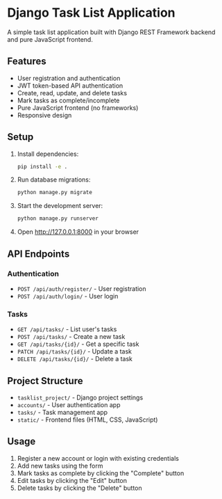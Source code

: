 # Django Task List Application

A simple task list application built with Django REST Framework backend and pure JavaScript frontend.

## Features

- User registration and authentication
- JWT token-based API authentication
- Create, read, update, and delete tasks
- Mark tasks as complete/incomplete
- Pure JavaScript frontend (no frameworks)
- Responsive design

## Setup

1. Install dependencies:
   ```bash
   pip install -e .
   ```

2. Run database migrations:
   ```bash
   python manage.py migrate
   ```

3. Start the development server:
   ```bash
   python manage.py runserver
   ```

4. Open http://127.0.0.1:8000 in your browser

## API Endpoints

### Authentication
- `POST /api/auth/register/` - User registration
- `POST /api/auth/login/` - User login

### Tasks
- `GET /api/tasks/` - List user's tasks
- `POST /api/tasks/` - Create a new task
- `GET /api/tasks/{id}/` - Get a specific task
- `PATCH /api/tasks/{id}/` - Update a task
- `DELETE /api/tasks/{id}/` - Delete a task

## Project Structure

- `tasklist_project/` - Django project settings
- `accounts/` - User authentication app
- `tasks/` - Task management app
- `static/` - Frontend files (HTML, CSS, JavaScript)

## Usage

1. Register a new account or login with existing credentials
2. Add new tasks using the form
3. Mark tasks as complete by clicking the "Complete" button
4. Edit tasks by clicking the "Edit" button
5. Delete tasks by clicking the "Delete" button